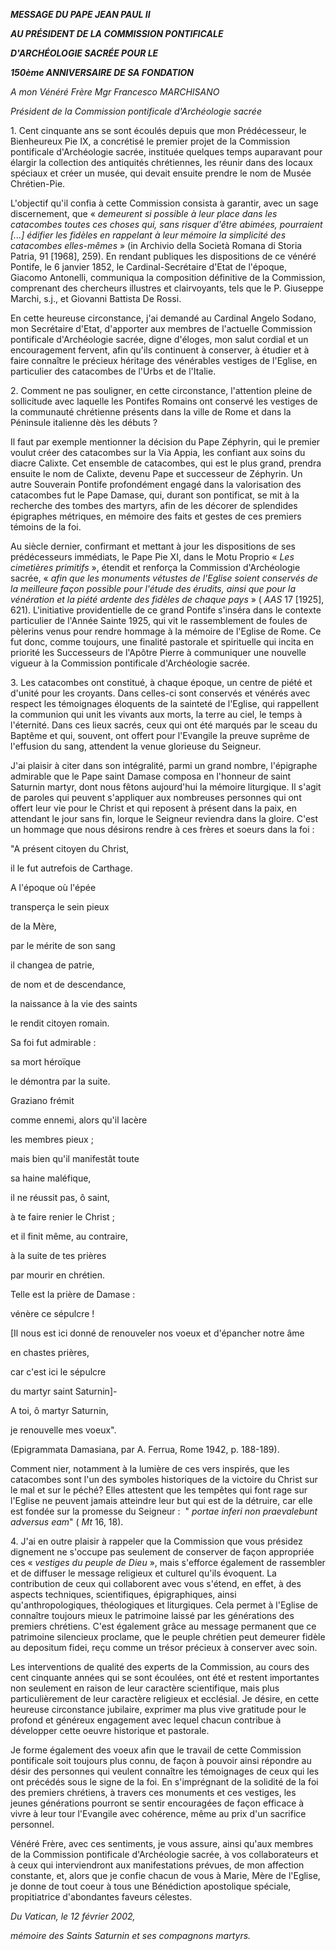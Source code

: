 ***MESSAGE DU PAPE JEAN PAUL II***

***AU PRÉSIDENT DE LA COMMISSION PONTIFICALE***

***D'ARCHÉOLOGIE SACRÉE POUR LE***

***150ème ANNIVERSAIRE DE SA FONDATION***

*A mon Vénéré Frère Mgr Francesco MARCHISANO*

*Président de la Commission pontificale d'Archéologie sacrée*

1. Cent cinquante ans se sont écoulés depuis que mon Prédécesseur, le Bienheureux Pie IX, a concrétisé le premier projet de la Commission pontificale d'Archéologie sacrée, instituée quelques temps auparavant pour élargir la collection des antiquités chrétiennes, les réunir dans des locaux spéciaux et créer un musée, qui devait ensuite prendre le nom de Musée Chrétien-Pie.

L'objectif qu'il confia à cette Commission consista à garantir, avec un sage discernement, que « *demeurent si possible à leur place dans les catacombes toutes ces choses qui, sans risquer d'être abimées, pourraient [...] édifier les fidèles en rappelant à leur mémoire la simplicité des catacombes elles-mêmes* » (in Archivio della Società Romana di Storia Patria, 91 [1968], 259). En rendant publiques les dispositions de ce vénéré Pontife, le 6 janvier 1852, le Cardinal-Secrétaire d'Etat de l'époque, Giacomo Antonelli, communiqua la composition définitive de la Commission, comprenant des chercheurs illustres et clairvoyants, tels que le P. Giuseppe Marchi, s.j., et Giovanni Battista De Rossi.

En cette heureuse circonstance, j'ai demandé au Cardinal Angelo Sodano, mon Secrétaire d'Etat, d'apporter aux membres de l'actuelle Commission pontificale d'Archéologie sacrée, digne d'éloges, mon salut cordial et un encouragement fervent, afin qu'ils continuent à conserver, à étudier et à faire connaître le précieux héritage des vénérables vestiges de l'Eglise, en particulier des catacombes de l'Urbs et de l'Italie.

2. Comment ne pas souligner, en cette circonstance, l'attention pleine de sollicitude avec laquelle les Pontifes Romains ont conservé les vestiges de la communauté chrétienne présents dans la ville de Rome et dans la Péninsule italienne dès les débuts ?

Il faut par exemple mentionner la décision du Pape Zéphyrin, qui le premier voulut créer des catacombes sur la Via Appia, les confiant aux soins du diacre Calixte. Cet ensemble de catacombes, qui est le plus grand, prendra ensuite le nom de Calixte, devenu Pape et successeur de Zéphyrin. Un autre Souverain Pontife profondément engagé dans la valorisation des catacombes fut le Pape Damase, qui, durant son pontificat, se mit à la recherche des tombes des martyrs, afin de les décorer de splendides épigraphes métriques, en mémoire des faits et gestes de ces premiers témoins de la foi.

Au siècle dernier, confirmant et mettant à jour les dispositions de ses prédécesseurs immédiats, le Pape Pie XI, dans le Motu Proprio « *Les cimetières primitifs* », étendit et renforça la Commission d'Archéologie sacrée, « *afin que les monuments vétustes de l'Eglise soient conservés de la meilleure façon possible pour l'étude des érudits, ainsi que pour la vénération et la piété ardente des fidèles de chaque pays* » ( *AAS* 17 [1925], 621). L'initiative providentielle de ce grand Pontife s'inséra dans le contexte particulier de l'Année Sainte 1925, qui vit le rassemblement de foules de pèlerins venus pour rendre hommage à la mémoire de l'Eglise de Rome. Ce fut donc, comme toujours, une finalité pastorale et spirituelle qui incita en priorité les Successeurs de l'Apôtre Pierre à communiquer une nouvelle vigueur à la Commission pontificale d'Archéologie sacrée.

3. Les catacombes ont constitué, à chaque époque, un centre de piété et d'unité pour les croyants. Dans celles-ci sont conservés et vénérés avec respect les témoignages éloquents de la sainteté de l'Eglise, qui rappellent la communion qui unit les vivants aux morts, la terre au ciel, le temps à l'éternité. Dans ces lieux sacrés, ceux qui ont été marqués par le sceau du Baptême et qui, souvent, ont offert pour l'Evangile la preuve suprême de l'effusion du sang, attendent la venue glorieuse du Seigneur.

J'ai plaisir à citer dans son intégralité, parmi un grand nombre, l'épigraphe admirable que le Pape saint Damase composa en l'honneur de saint Saturnin martyr, dont nous fêtons aujourd'hui la mémoire liturgique. Il s'agit de paroles qui peuvent s'appliquer aux nombreuses personnes qui ont offert leur vie pour le Christ et qui reposent à présent dans la paix, en attendant le jour sans fin, lorque le Seigneur reviendra dans la gloire. C'est un hommage que nous désirons rendre à ces frères et soeurs dans la foi :

"A présent citoyen du Christ,

il le fut autrefois de Carthage.

A l'époque où l'épée

transperça le sein pieux

de la Mère,

par le mérite de son sang

il changea de patrie,

de nom et de descendance,

la naissance à la vie des saints

le rendit citoyen romain.

Sa foi fut admirable :

sa mort héroïque

le démontra par la suite.

Graziano frémit

comme ennemi, alors qu'il lacère

les membres pieux ;

mais bien qu'il manifestât toute

sa haine maléfique,

il ne réussit pas, ô saint,

à te faire renier le Christ ;

et il finit même, au contraire,

à la suite de tes prières

par mourir en chrétien.

Telle est la prière de Damase :

vénère ce sépulcre !

[Il nous est ici donné de renouveler nos voeux et d'épancher notre âme

en chastes prières,

car c'est ici le sépulcre

du martyr saint Saturnin]-

A toi, ô martyr Saturnin,

je renouvelle mes voeux".

(Epigrammata Damasiana, par A. Ferrua, Rome 1942, p. 188-189).

Comment nier, notamment à la lumière de ces vers inspirés, que les catacombes sont l'un des symboles historiques de la victoire du Christ sur le mal et sur le péché? Elles attestent que les tempêtes qui font rage sur l'Eglise ne peuvent jamais atteindre leur but qui est de la détruire, car elle est fondée sur la promesse du Seigneur :  " *portae inferi non praevalebunt adversus eam*" ( *Mt* 16, 18).

4. J'ai en outre plaisir à rappeler que la Commission que vous présidez dignement ne s'occupe pas seulement de conserver de façon appropriée ces « *vestiges du peuple de Dieu* », mais s'efforce également de rassembler et de diffuser le message religieux et culturel qu'ils évoquent. La contribution de ceux qui collaborent avec vous s'étend, en effet, à des aspects techniques, scientifiques, épigraphiques, ainsi qu'anthropologiques, théologiques et liturgiques. Cela permet à l'Eglise de connaître toujours mieux le patrimoine laissé par les générations des premiers chrétiens. C'est également grâce au message permanent que ce patrimoine silencieux proclame, que le peuple chrétien peut demeurer fidèle au depositum fidei, reçu comme un trésor précieux à conserver avec soin.

Les interventions de qualité des experts de la Commission, au cours des cent cinquante années qui se sont écoulées, ont été et restent importantes non seulement en raison de leur caractère scientifique, mais plus particulièrement de leur caractère religieux et ecclésial. Je désire, en cette heureuse circonstance jubilaire, exprimer ma plus vive gratitude pour le profond et généreux engagement avec lequel chacun contribue à développer cette oeuvre historique et pastorale.

Je forme également des voeux afin que le travail de cette Commission pontificale soit toujours plus connu, de façon à pouvoir ainsi répondre au désir des personnes qui veulent connaître les témoignages de ceux qui les ont précédés sous le signe de la foi. En s'imprégnant de la solidité de la foi des premiers chrétiens, à travers ces monuments et ces vestiges, les jeunes générations pourront se sentir encouragées de façon efficace à vivre à leur tour l'Evangile avec cohérence, même au prix d'un sacrifice personnel.

Vénéré Frère, avec ces sentiments, je vous assure, ainsi qu'aux membres de la Commission pontificale d'Archéologie sacrée, à vos collaborateurs et à ceux qui interviendront aux manifestations prévues, de mon affection constante, et, alors que je confie chacun de vous à Marie, Mère de l'Eglise, je donne de tout coeur à tous une Bénédiction apostolique spéciale, propitiatrice d'abondantes faveurs célestes.

*Du Vatican, le 12 février 2002,*

*mémoire des Saints Saturnin et ses compagnons martyrs.*